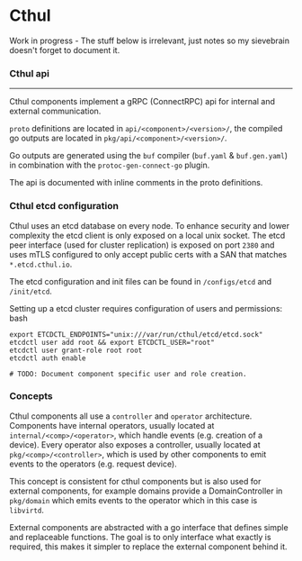 # Cthul

Work in progress - The stuff below is irrelevant, just notes so my sievebrain doesn't forget to document it.


### Cthul api
---

Cthul components implement a gRPC (ConnectRPC) api for internal and external communication.

`proto` definitions are located in `api/<component>/<version>/`, the compiled go outputs are located in `pkg/api/<component>/<version>/`. 

Go outputs are generated using the `buf` compiler (`buf.yaml` & `buf.gen.yaml`) in combination with the `protoc-gen-connect-go` plugin.


The api is documented with inline comments in the proto definitions.


### Cthul etcd configuration

Cthul uses an etcd database on every node. To enhance security and lower complexity the etcd client is only exposed on a local unix socket. The etcd peer interface (used for cluster replication) is exposed on port `2380` and uses mTLS configured to only accept public certs with a SAN that matches `*.etcd.cthul.io`.


The etcd configuration and init files can be found in `/configs/etcd` and `/init/etcd`.

Setting up a etcd cluster requires configuration of users and permissions:
bash
```
export ETCDCTL_ENDPOINTS="unix:///var/run/cthul/etcd/etcd.sock"
etcdctl user add root && export ETCDCTL_USER="root"
etcdctl user grant-role root root
etcdctl auth enable

# TODO: Document component specific user and role creation.
```


### Concepts

Cthul components all use a `controller` and `operator` architecture. Components have internal operators, usually located at `internal/<comp>/<operator>`, which handle events (e.g. creation of a device).
Every operator also exposes a controller, usually located at `pkg/<comp>/<controller>`, which is used by other components to emit events to the operators (e.g. request device).


This concept is consistent for cthul components but is also used for external components, for example domains provide a DomainController in `pkg/domain` which emits events to the operator which in this case is `libvirtd`.



External components are abstracted with a go interface that defines simple and replaceable functions.
The goal is to only interface what exactly is required, this makes it simpler to replace the external component
behind it.
